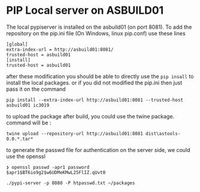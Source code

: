 PIP Local server on ASBUILD01
===============


The local pypiserver is installed on the asbuild01 (on port 8081). To add the repository on the pip.ini file (On Windows, linux pip.conf)
use these lines 

````
[global]
extra-index-url = http://asbuild01:8081/
trusted-host = asbuild01
[install]
trusted-host = asbuild01
````
after these modification you should be able to directly use the `pip insall` to install the local packages.
or if you did not modified the pip.ini then just pass it on the command 
````
pip install --extra-index-url http://asbuild01:8081 --trusted-host asbuild01 ic3019
````

to upload the package after build, you could use the twine package. command will be :
````
twine upload --repository-url http://asbuild01:8081 dist\astools-0.0.*.tar*
````    


to generate the passwd file for authentication on the server side, we could use the openssl 

```
❯ openssl passwd -apr1 password
$apr1$BT6io9g2$w6UDMeKMwL25FlIZ.qUvt0
``` 

```
./pypi-server -p 8080 -P htpasswd.txt ~/packages
``` 